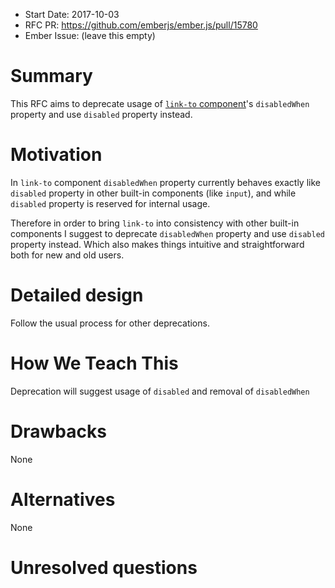 - Start Date: 2017-10-03
- RFC PR: https://github.com/emberjs/ember.js/pull/15780
- Ember Issue: (leave this empty)

# Summary

This RFC aims to deprecate usage of 
[`link-to` component](https://emberjs.com/api/ember/2.16/classes/LinkComponent)'s `disabledWhen` property and use `disabled` property instead. 

# Motivation

In `link-to` component `disabledWhen` property currently behaves exactly like 
`disabled` property in other built-in components (like `input`), and while `disabled` property is reserved for internal usage. 

Therefore in order to bring `link-to` into consistency with other built-in components I suggest to deprecate `disabledWhen` property and use `disabled` property instead. Which also makes things intuitive and straightforward both for new and old users.

# Detailed design

Follow the usual process for other deprecations.

# How We Teach This

Deprecation will suggest usage of `disabled` and removal of `disabledWhen`

# Drawbacks
None

# Alternatives
None

# Unresolved questions

